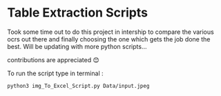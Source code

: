 # Table Extraction Scripts


Took some time out to do this project in intership to compare the various ocrs out there and finally choosing the one which gets the job done the best. 
Will be updating with more python scripts...

contributions are appreciated 😊

To run the script type in terminal :

    python3 img_To_Excel_Script.py Data/input.jpeg
